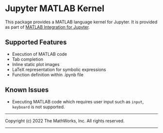 # Jupyter MATLAB Kernel

This package provides a MATLAB language kernel for Jupyter. It is provided as
part of [MATLAB Integration for Jupyter](../../README.md).

## Supported Features
* Execution of MATLAB code
* Tab completion
* Inline static plot images
* LaTeX representation for symbolic expressions
* Function definition within .ipynb file

## Known Issues
* Executing MATLAB code which requires user input such as `input`, `keyboard`
is not supported.

----

Copyright (c) 2022 The MathWorks, Inc. All rights reserved.

----

